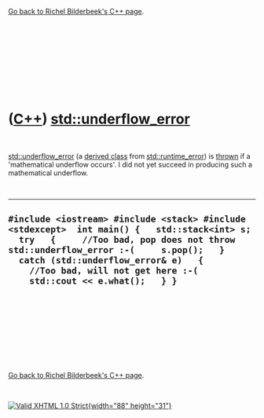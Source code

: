 

[Go back to Richel Bilderbeek's C++ page](Cpp.htm).

 

 

 

 

 

([C++](Cpp.htm)) [std::underflow\_error](CppUnderflow_error.htm)
================================================================

 

[std::underflow\_error](CppUnderflow_error.htm) (a [derived
class](CppDerivedClass.htm) from
[std::runtime\_error](CppRuntime_error.htm)) is [thrown](CppThrow.htm)
if a 'mathematical underflow occurs'. I did not yet succeed in producing
such a mathematical underflow.

 

  ------------------------------------------------------------------------------------------------------------------------------------------------------------------------------------------------------------------------------------------------------------------------------------------------------
  ` #include <iostream> #include <stack> #include <stdexcept>  int main() {   std::stack<int> s;    try   {     //Too bad, pop does not throw std::underflow_error :-(     s.pop();   }   catch (std::underflow_error& e)   {     //Too bad, will not get here :-(     std::cout << e.what();   } }  `
  ------------------------------------------------------------------------------------------------------------------------------------------------------------------------------------------------------------------------------------------------------------------------------------------------------

 

 

 

 

 

[Go back to Richel Bilderbeek's C++ page](Cpp.htm).



 

[![Valid XHTML 1.0 Strict](valid-xhtml10.png){width="88"
height="31"}](http://validator.w3.org/check?uri=referer)
